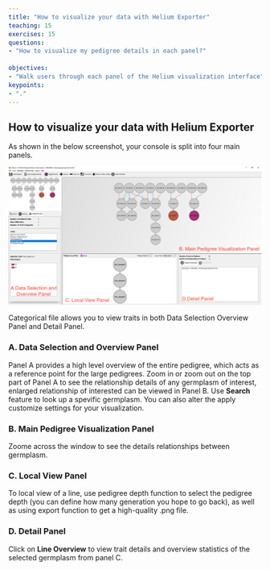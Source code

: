```yaml
---
title: "How to visualize your data with Helium Exporter"
teaching: 15
exercises: 15
questions:
- "How to visualize my pedigree details in each panel?"

objectives:
- "Walk users through each panel of the Helium visualization interface":
keypoints:
- "."
---
```

## How to visualize your data with Helium Exporter

As shown in the below screenshot, your console is split into four main panels.

![Screenshot of main code listing](../fig/helium-exporter-7.png)


Categorical file allows you to view traits in both Data Selection Overview Panel and Detail Panel. 

### A. Data Selection and Overview Panel

Panel A provides a high level overview of the entire pedigree, which acts as a reference point for the large pedigrees. Zoom in or zoom out on the top part of Panel A to see the relationship details of any germplasm of interest, enlarged relationship of interested can be viewed in Panel B. Use **Search** feature to look up a spevific germplasm. You can also alter the apply customize settings for your visualization.

### B. Main Pedigree Visualization Panel

Zoome across the window to see the details relationships between germplasm.

### C. Local View Panel 

To local view of a line, use pedigree depth function to select the pedigree depth (you can define how many generation you hope to go back), as well as using export function to get a high-quality .png file. 

### D. Detail Panel

Click on **Line Overview** to view trait details and overview statistics of the selected germplasm from panel C.
